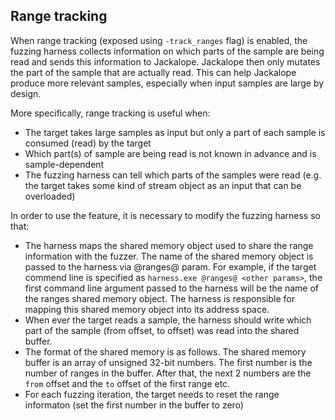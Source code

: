 ## Range tracking

When range tracking (exposed using `-track_ranges` flag) is enabled, the fuzzing harness collects information on which parts of the sample are being read and sends this information to Jackalope.
Jackalope then only mutates the part of the sample that are actually read. This can help Jackalope produce more relevant samples, especially when input samples are large by design.

More specifically, range tracking is useful when:

 - The target takes large samples as input but only a part of each sample is consumed (read) by the target
 - Which part(s) of sample are being read is not known in advance and is sample-dependent
 - The fuzzing harness can tell which parts of the samples were read (e.g. the target takes some kind of stream object as an input that can be overloaded)

In order to use the feature, it is necessary to modify the fuzzing harness so that:

 - The harness maps the shared memory object used to share the range information with the fuzzer. The name of the shared memory object is passed to the harness via @ranges@ param. For example, if the target commend line is specified as `harness.exe @ranges@ <other params>`, the first command line argument passed to the harness will be the name of the ranges shared memory object. The harness is responsible for mapping this shared memory object into its address space.
 - When ever the target reads a sample, the harness should write which part of the sample (from offset, to offset) was read into the shared buffer.
 - The format of the shared memory is as follows. The shared memory buffer is an array of unsigned 32-bit numbers. The first number is the number of ranges in the buffer. After that, the next 2 numbers are the `from` offset and the `to` offset of the first range etc.
 - For each fuzzing iteration, the target needs to reset the range informaton (set the first number in the buffer to zero)
